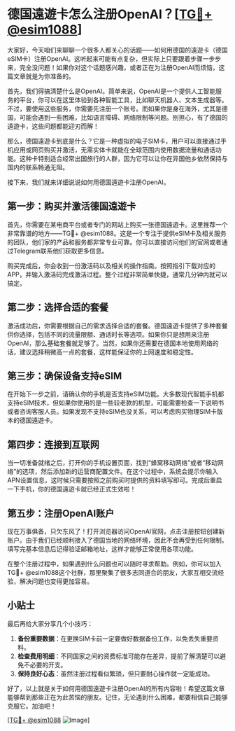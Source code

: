 # 德国遠遊卡怎么注册OpenAI？[[TG💪+ @esim1088](https://t.me/s/esim1088)]

大家好，今天咱们来聊聊一个很多人都关心的话题——如何用德国的遠遊卡（德国eSIM卡）注册OpenAI。这听起来可能有点复杂，但实际上只要跟着步骤一步步来，完全没问题！如果你对这个话题感兴趣，或者正在为注册OpenAI而烦恼，这篇文章就是为你准备的。

首先，我们得搞清楚什么是OpenAI。简单来说，OpenAI是一个提供人工智能服务的平台，你可以在这里体验到各种智能工具，比如聊天机器人、文本生成器等。不过，要使用这些服务，你需要先注册一个账号。而如果你是身在海外，尤其是德国，可能会遇到一些困难，比如语言障碍、网络限制等问题。别担心，有了德国的遠遊卡，这些问题都能迎刃而解！

那么，德国遠遊卡到底是什么？它是一种虚拟的电子SIM卡，用户可以直接通过手机应用或网页购买并激活，无需实体卡就能在全球范围内使用数据流量和通话功能。这种卡特别适合经常出国旅行的人群，因为它可以让你在异国他乡依然保持与国内的联系畅通无阻。

接下来，我们就来详细说说如何用德国遠遊卡注册OpenAI。

## 第一步：购买并激活德国遠遊卡

首先，你需要在某电商平台或者专门的网站上购买一张德国遠遊卡。这里推荐一个非常靠谱的地方——TG💪+ @esim1088。这是一个专注于提供eSIM卡及相关服务的团队，他们家的产品和服务都非常专业可靠。你可以直接访问他们的官网或者通过Telegram联系他们获取更多信息。

购买完成后，你会收到一份激活码以及相关的操作指南。按照指引下载对应的APP，并输入激活码完成激活过程。整个过程非常简单快捷，通常几分钟内就可以搞定。

## 第二步：选择合适的套餐

激活成功后，你需要根据自己的需求选择合适的套餐。德国遠遊卡提供了多种套餐供你选择，包括不同的流量限额、通话时长等选项。如果你只是想用来注册OpenAI，那么基础套餐就足够了。当然，如果你还需要在德国本地使用网络的话，建议选择稍微高一点的套餐，这样能保证你的上网速度和稳定性。

## 第三步：确保设备支持eSIM

在开始下一步之前，请确认你的手机是否支持eSIM功能。大多数现代智能手机都支持eSIM技术，但如果你使用的是一些较老款的机型，可能需要检查一下说明书或者咨询客服人员。如果发现不支持eSIM也没关系，可以考虑购买物理SIM卡版本的德国遠遊卡。

## 第四步：连接到互联网

当一切准备就绪之后，打开你的手机设置页面，找到“蜂窝移动网络”或者“移动网络”的选项，然后添加新的运营商配置文件。在这个过程中，系统会提示你输入APN设置信息，这时候只需要按照之前购买时提供的资料填写即可。完成后重启一下手机，你的德国遠遊卡就已经正式生效啦！

## 第五步：注册OpenAI账户

现在万事俱备，只欠东风了！打开浏览器访问OpenAI官网，点击注册按钮创建新账户。由于我们已经顺利接入了德国当地的网络环境，因此不会再受到任何限制。填写完基本信息后记得验证邮箱地址，这样才能够正常使用各项功能。

在整个注册过程中，如果遇到什么问题也可以随时寻求帮助。例如，你可以加入TG💪+ @esim1088这个社群，那里聚集了很多志同道合的朋友，大家互相交流经验，解决问题也变得更加容易。

## 小贴士

最后再给大家分享几个小技巧：

1. **备份重要数据**：在更换SIM卡前一定要做好数据备份工作，以免丢失重要资料。
2. **检查费用明细**：不同国家之间的资费标准可能存在差异，提前了解清楚可以避免不必要的开支。
3. **保持良好心态**：虽然注册过程看似繁琐，但只要耐心操作就一定能成功。

好了，以上就是关于如何用德国遠遊卡注册OpenAI的所有内容啦！希望这篇文章能够帮到那些正在为此苦恼的朋友。记住，无论遇到什么困难，都要相信自己能够克服它。加油吧！

[[TG💪+ @esim1088](https://t.me/s/esim1088) ![Image](https://i.postimg.cc/4NQfJmqS/Snipaste-2025-05-13-00-14-12.png)]